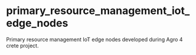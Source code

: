 # primary_resource_management_iot_edge_nodes
Primary resource management IoT edge nodes developed during Agro 4 crete project.
